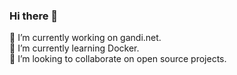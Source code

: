 ### Hi there 👋


🔭 I’m currently working on gandi.net.  
🌱 I’m currently learning Docker.  
👯 I’m looking to collaborate on open source projects.  

<!--
**gabrielvieiradev/gabrielvieiradev** is a ✨ _special_ ✨ repository because its `README.md` (this file) appears on your GitHub profile.

Here are some ideas to get you started:

- 🔭 I’m currently working on gandi.net.
- 🌱 I’m currently learning Docker.
- 👯 I’m looking to collaborate on open source project.
- 🤔 I’m looking for help with ...
- 💬 Ask me about ...
- 📫 How to reach me: ...
- 😄 Pronouns: ...
- ⚡ Fun fact: ...
-->
